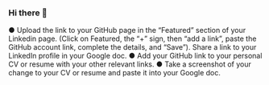 ### Hi there 👋

<!--
**naseham1/naseham1** is a ✨ _special_ ✨ repository because its `README.md` (this file) appears on your GitHub profile.

Here are some ideas to get you started:

- 🔭 I’m currently working on ...
- 🌱 I’m currently learning ...
- 👯 I’m looking to collaborate on ...
- 🤔 I’m looking for help with ...
- 💬 Ask me about ...
- 📫 How to reach me: ...
- 😄 Pronouns: ...
- ⚡ Fun fact: ...
-->


● Upload the link to your GitHub page in the “Featured” section of your Linkedin page. (Click on Featured, the “+” sign, then “add a link”, paste the GitHub account link, complete the details, and “Save”). Share a link to your LinkedIn profile in your Google doc.
● Add your GitHub link to your personal CV or resume with your other relevant links.
● Take a screenshot of your change to your CV or resume and paste it into your Google doc.

